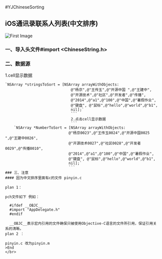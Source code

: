 #YJChineseSorting

## iOS通讯录联系人列表(中文排序)
![First Image](/Users/God/Desktop/YJChineseSorting/sample.gif "First Image")

### 一、导入头文件#import <ChineseString.h>
### 二、数据源
1.cell显示数据
```
`NSArray *stringsToSort = [NSArray arrayWithObjects:
                              @"杨京",@"王传玉",@"开源中国 ",@"王建中",
                              @"开源技术",@"社区",@"开发者",@"传播",
                              @"2014",@"a1",@"100",@"中国",@"暑假作业",
                              @"键盘", @"鼠标",@"hello",@"world",@"b1",
                              nil];`
                              ```
                              2.点击cell显示数据
                              ```
    `NSArray *NumberToSort = [NSArray arrayWithObjects:
                             @"杨京0023",@"王传玉0024",@"开源中国0025 ",@"王建中0026",
                             @"开源技术0027",@"社区0028",@"开发者0029",@"传播0010",
                             @"2014",@"a1",@"100",@"中国",@"暑假作业",
                             @"键盘", @"鼠标",@"hello",@"world",@"b1",
                             nil];`
                             ```
### 三、注意
#### 因为中文排序里面有c的文件 pinyin.c

plan 1：

pch文件如下 例如：

  #ifdef __OBJC__
  #import "AppDelegate.h"
  #endif

  __OBJC__表示宏内引用的文件确保只被使用Objective-C语言的文件所引用，保证引用关系的清晰。
plan 2 ：

pinyin.c 改为pinyin.m
>End
</br>